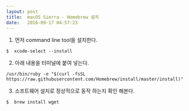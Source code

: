 ```yaml
---
layout: post
title:  macOS Sierra - Homebrew 설치
date:   2016-09-17 04:57:23
---
```


1. 먼저 command line tool을 설치한다.
```
$  xcode-select --install
```

2. 아래 내용을 터미널에 붙여 넣는다.
```
/usr/bin/ruby -e "$(curl -fsSL https://raw.githubusercontent.com/Homebrew/install/master/install)"
```

3. 소프트웨어 설치로 정상적으로 동작 하는지 확인 해본다.
```
$  brew install wget
```
